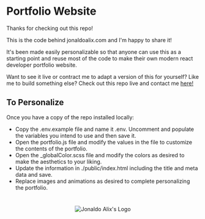 
# Portfolio Website

Thanks for checking out this repo! 

This is the code behind jonaldoalix.com and I'm happy to share it! 

It's been made easily personalizable so that anyone can use this as a starting point and reuse most of the code to make their own modern react developer portfolio website.  

Want to see it live or contract me to adapt a version of this for yourself? Like me to build something else? Check out this repo live and contact me [here!](https://jonaldoalix.com) 


## To Personalize

Once you have a copy of the repo installed locally:
- Copy the .env.example file and name it .env.  Uncomment and populate the variables you intend to use and then save it.
- Open the portfolio.js file and modify the values in the file to customize the contents of the portfolio.
- Open the _globalColor.scss file and modify the colors as desired to make the aesthetics to your liking.
- Update the information in ./public/index.html including the title and meta data and save.
- Replace images and animations as desired to complete personalizing the portfolio.

#
<p align="center">
  <img src="https://jonaldoalix.com/JAColorizedLogo150.png" alt="Jonaldo Alix's Logo" />
</p>
